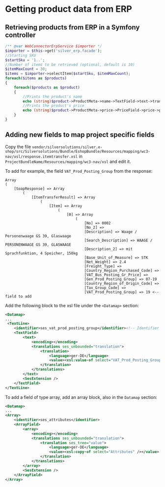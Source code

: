 # Getting product data from ERP

## Retrieving products from ERP in a Symfony controller

``` php
/** @var WebConnectorErpService $importer */
$importer = $this->get('silver_erp.facade');
//Starting SKU
$startSku = '1..';
//Number of items to be retrieved (optional, default is 10)
$itemMaxCount = 30;
$items = $importer->selectItem($startSku, $itemMaxCount);
foreach($items as $products)
{
    foreach($products as $product)
    {
        //Prints the product's name
        echo (string)$product->ProductMeta->name->TextField->text->translations->translation[0]->value;
        //Prints the product's price
        echo (string)$product->ProductMeta->price->PriceField->price->price->value;
    }
}
```

## Adding new fields to map project specific fields

Copy the file `vendor/silversolutions/silver.e-shop/src/Silversolutions/Bundle/EshopBundle/Resources/mapping/wc3-nav/xsl/response.itemtransfer.xsl` in `ProjectBundleName/Resources/mapping/wc3-nav/xsl` and edit it.

To add for example, the field `VAT_Prod_Posting_Group` from the response:

``` 
Array
(
    [SoapResponse] => Array
        (
            [ItemTransferResult] => Array
                (
                    [Item] => Array
                        (
                            [0] => Array
                                (
                                    [No] => 0002
                                    [No_2] => 
                                    [Description] => Waage / Personenwaage GS 39, Glaswaage
                                    [Search_Description] => WAAGE / PERSONENWAAGE GS 39, GLASWAAGE
                                    [Description_2] => mit Sprachfunktion, 4 Speicher, 150kg
                                    [Base_Unit_of_Measure] => STK
                                    [Net_Weight] => 2.4
                                    [Freight_Type] => 
                                    [Country_Region_Purchased_Code] => 
                                    [VAT_Bus_Posting_Gr_Price] => 
                                    [Gen_Prod_Posting_Group] => 07-19
                                    [Country_Region_of_Origin_Code] => 
                                    [Tax_Group_Code] => 
                                    [VAT_Prod_Posting_Group] => 19 <-- field to add
```

Add the following block to the xsl file under the `<Datamap>` section:

``` xml
<Datamap>
...
 <TextLine>
    <identifier>ses_vat_prod_posting_group</identifier><!-- Identifier -->
    <TextField>
        <text>
            <encoding></encoding>
            <translations ses_unbounded="translation">
                <translation>
                    <language>ger-DE</language>
                    <value><xsl:value-of select="VAT_Prod_Posting_Group"/></value><!-- The name of the field from the response -->
                </translation>
            </translations>
        </text>
        <SesExtension />
    </TextField>
</TextLine>
```

To add a field of type array, add an array block, also in the `Datamap` section:

``` xml
<Datamap>
...
<Array>
    <identifier>ses_attributes</identifier>
    <ArrayField>
        <array>
            <encoding></encoding>
            <translations ses_unbounded="translation">
                <translation ses_tree="value">
                    <language>ger-DE</language>
                    <value><xsl:copy-of select="Attributes" /></value>
                </translation>
            </translations>
        </array>
        <SesExtension />
    </ArrayField>
</Array>
```
